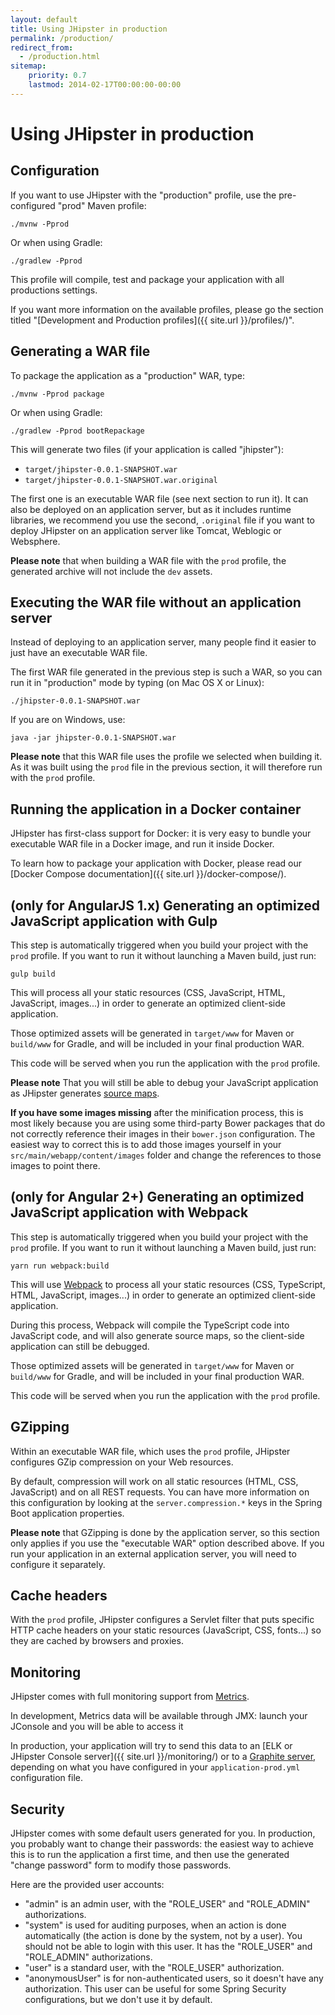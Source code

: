 ```yaml
---
layout: default
title: Using JHipster in production
permalink: /production/
redirect_from:
  - /production.html
sitemap:
    priority: 0.7
    lastmod: 2014-02-17T00:00:00-00:00
---
```


# Using JHipster in production

## Configuration

If you want to use JHipster with the "production" profile, use the pre-configured "prod" Maven profile:

`./mvnw -Pprod`

Or when using Gradle:

`./gradlew -Pprod`

This profile will compile, test and package your application with all productions settings.

If you want more information on the available profiles, please go the section titled "[Development and Production profiles]({{ site.url }}/profiles/)".

## Generating a WAR file

To package the application as a "production" WAR, type:

`./mvnw -Pprod package`

Or when using Gradle:

`./gradlew -Pprod bootRepackage`

This will generate two files (if your application is called "jhipster"):

*   `target/jhipster-0.0.1-SNAPSHOT.war`
*   `target/jhipster-0.0.1-SNAPSHOT.war.original`

The first one is an executable WAR file (see next section to run it). It can also be deployed on an application server, but as it includes runtime libraries, we recommend you use the second, `.original` file if you want to deploy JHipster on an application server like Tomcat, Weblogic or Websphere.

**Please note** that when building a WAR file with the `prod` profile, the generated archive will not include the `dev` assets.

## Executing the WAR file without an application server

Instead of deploying to an application server, many people find it easier to just have an executable WAR file.

The first WAR file generated in the previous step is such a WAR, so you can run it in "production" mode by typing (on Mac OS X or Linux):

`./jhipster-0.0.1-SNAPSHOT.war`

If you are on Windows, use:

`java -jar jhipster-0.0.1-SNAPSHOT.war`

**Please note** that this WAR file uses the profile we selected when building it. As it was built using the `prod` file in the previous section, it will therefore run with the `prod` profile.

## Running the application in a Docker container

JHipster has first-class support for Docker: it is very easy to bundle your executable WAR file in a Docker image, and run it inside Docker.

To learn how to package your application with Docker, please read our [Docker Compose documentation]({{ site.url }}/docker-compose/).

## (only for AngularJS 1.x) Generating an optimized JavaScript application with Gulp

This step is automatically triggered when you build your project with the `prod` profile. If you want to run it without launching a Maven build, just run:

`gulp build`

This will process all your static resources (CSS, JavaScript, HTML, JavaScript, images...) in order to generate an optimized client-side application.

Those optimized assets will be generated in `target/www` for Maven or `build/www` for Gradle, and will be included in your final production WAR.

This code will be served when you run the application with the `prod` profile.

**Please note** That you will still be able to debug your JavaScript application as JHipster generates [source maps](https://developers.google.com/web/tools/chrome-devtools/debug/readability/source-maps).

**If you have some images missing** after the minification process, this is most likely because you are using some third-party Bower packages that do not correctly reference their images in their `bower.json` configuration. The easiest way to correct this is to add those images yourself in your `src/main/webapp/content/images` folder and change the references to those images to point there.

## (only for Angular 2+) Generating an optimized JavaScript application with Webpack

This step is automatically triggered when you build your project with the `prod` profile. If you want to run it without launching a Maven build, just run:

`yarn run webpack:build`

This will use [Webpack](https://webpack.github.io/) to process all your static resources (CSS, TypeScript, HTML, JavaScript, images...) in order to generate an optimized client-side application.

During this process, Webpack will compile the TypeScript code into JavaScript code, and will also generate source maps, so the client-side application can still be debugged.

Those optimized assets will be generated in `target/www` for Maven or `build/www` for Gradle, and will be included in your final production WAR.

This code will be served when you run the application with the `prod` profile.

## GZipping

Within an executable WAR file, which uses the `prod` profile, JHipster configures GZip compression on your Web resources.

By default, compression will work on all static resources (HTML, CSS, JavaScript) and on all REST requests. You can have more information on this configuration by looking at the `server.compression.*` keys in the Spring Boot application properties.

**Please note** that GZipping is done by the application server, so this section only applies if you use the "executable WAR" option described above. If you run your application in an external application server, you will need to configure it separately.

## Cache headers

With the `prod` profile, JHipster configures a Servlet filter that puts specific HTTP cache headers on your static resources (JavaScript, CSS, fonts...) so they are cached by browsers and proxies.

## Monitoring

JHipster comes with full monitoring support from [Metrics](http://metrics.codahale.com/).

In development, Metrics data will be available through JMX: launch your JConsole and you will be able to access it

In production, your application will try to send this data to an [ELK or JHipster Console server]({{ site.url }}/monitoring/) or to a [Graphite server](http://graphite.wikidot.com/), depending on what you have configured in your `application-prod.yml` configuration file.

## Security

JHipster comes with some default users generated for you. In production, you probably want to change their passwords: the easiest way to achieve this is to run the application a first time, and then use the generated "change password" form to modify those passwords.

Here are the provided user accounts:

*   "admin" is an admin user, with the "ROLE_USER" and "ROLE_ADMIN" authorizations.
*   "system" is used for auditing purposes, when an action is done automatically (the action is done by the system, not by a user). You should not be able to login with this user. It has the "ROLE_USER" and "ROLE_ADMIN" authorizations.
*   "user" is a standard user, with the "ROLE_USER" authorization.
*   "anonymousUser" is for non-authenticated users, so it doesn't have any authorization. This user can be useful for some Spring Security configurations, but we don't use it by default.
